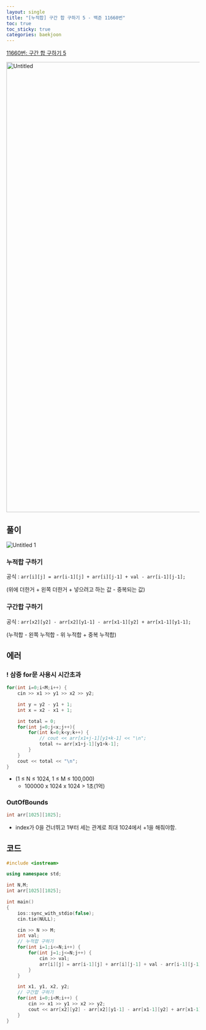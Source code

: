 ```yaml
---
layout: single
title: "[누적합] 구간 합 구하기 5 - 백준 11660번"
toc: true
toc_sticky: true
categories: baekjoon
---
```


[11660번: 구간 합 구하기 5](https://www.acmicpc.net/problem/11660)

<img width="1175" alt="Untitled" src="https://github.com/KimGyeongLock/KimGyeongLock.github.io/assets/63464299/da315cb6-1d76-4ccf-a4d1-72874b60378b">

## 풀이

![Untitled 1](https://github.com/KimGyeongLock/KimGyeongLock.github.io/assets/63464299/7f24048f-5052-402d-b35b-93c8c3d309ff)

### 누적합 구하기

공식 : `arr[i][j] = arr[i-1][j] + arr[i][j-1] + val - arr[i-1][j-1];`

(위에 더한거 + 왼쪽 더한거 + 넣으려고 하는 값 - 중복되는 값)

### 구간합 구하기

공식 : `arr[x2][y2] - arr[x2][y1-1] - arr[x1-1][y2] + arr[x1-1][y1-1];`

(누적합 - 왼쪽 누적합 - 위 누적합 + 중복 누적합)

## 에러

### ! 삼중 for문 사용시 시간초과

```cpp
for(int i=0;i<M;i++) {
    cin >> x1 >> y1 >> x2 >> y2;

    int y = y2 - y1 + 1;
    int x = x2 - x1 + 1;

    int total = 0;
    for(int j=0;j<x;j++){
        for(int k=0;k<y;k++) {
            // cout << arr[x1+j-1][y1+k-1] << "\n";
            total += arr[x1+j-1][y1+k-1];
        }
    }
    cout << total << "\n";
}
```

- (1 ≤ N ≤ 1024, 1 ≤ M ≤ 100,000)
    - 100000 x 1024 x 1024 > 1초(1억)
    

### OutOfBounds

```cpp
int arr[1025][1025];
```

- index가 0을 건너뛰고 1부터 세는 관계로 최대 1024에서 +1을 해줘야함.

## 코드
```cpp
#include <iostream>

using namespace std;

int N,M;
int arr[1025][1025];

int main()
{
    ios::sync_with_stdio(false);
    cin.tie(NULL);

    cin >> N >> M;
    int val;
    // 누적합 구하기
    for(int i=1;i<=N;i++) {
        for(int j=1;j<=N;j++) {
            cin >> val;
            arr[i][j] = arr[i-1][j] + arr[i][j-1] + val - arr[i-1][j-1];
        }
    }

    int x1, y1, x2, y2;
    // 구간합 구하기
    for(int i=0;i<M;i++) {
        cin >> x1 >> y1 >> x2 >> y2;
        cout << arr[x2][y2] - arr[x2][y1-1] - arr[x1-1][y2] + arr[x1-1][y1-1] << "\n";
    }    
}
```

